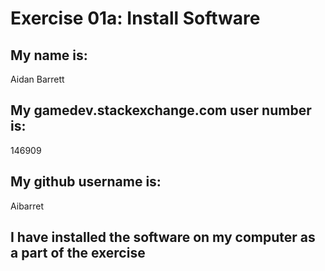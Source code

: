 
# Exercise 01a: Install Software

## My name is:
Aidan Barrett

## My gamedev.stackexchange.com user number is:
146909

## My github username is:
Aibarret

## I have installed the software on my computer as a part of the exercise
